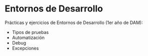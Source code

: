 # Entornos de Desarrollo

Prácticas y ejercicios de Entornos de Desarrollo (1er año de DAM):
- Tipos de pruebas
- Automatización
- Debug
- Excepciones
